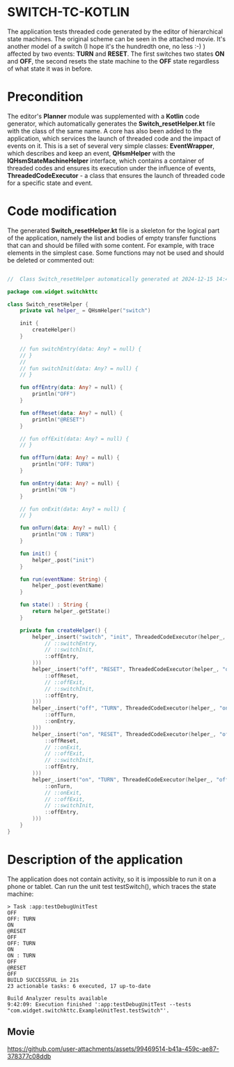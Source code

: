 # SWITCH-TC-KOTLIN

The application tests threaded code generated by the editor of hierarchical state machines. The original scheme can be seen in the attached movie. It's another model of a switch (I hope it's the hundredth one, no less :-) ) affected by two events: __TURN__ and __RESET__. The first switches two states __ON__ and __OFF__, the second resets the state machine to the __OFF__ state regardless of what state it was in before.

# Precondition

The editor's __Planner__ module was supplemented with a __Kotlin__ code generator, which automatically generates the __Switch_resetHelper.kt__ file with the class of the same name. A core has also been added to the application, which services the launch of threaded code and the impact of events on it. This is a set of several very simple classes: __EventWrapper__, which describes and keep an event, __QHsmHelper__ with the __IQHsmStateMachineHelper__ interface, which contains a container of threaded codes and ensures its execution under the influence of events, __ThreadedCodeExecutor__ - a class that ensures the launch of threaded code for a specific state and event.

# Code modification

The generated __Switch_resetHelper.kt__ file is a skeleton for the logical part of the application, namely the list and bodies of empty transfer functions that can and should be filled with some content. For example, with trace elements in the simplest case. Some functions may not be used and should be deleted or commented out:

```kotlin

//	Class Switch_resetHelper automatically generated at 2024-12-15 14:47:57

package com.widget.switchkttc

class Switch_resetHelper {
    private val helper_ = QHsmHelper("switch")

    init {
        createHelper()
    }

    // fun switchEntry(data: Any? = null) {
    // }
    //
    // fun switchInit(data: Any? = null) {
    // }

    fun offEntry(data: Any? = null) {
        println("OFF")
    }

    fun offReset(data: Any? = null) {
        println("@RESET")
    }

    // fun offExit(data: Any? = null) {
    // }

    fun offTurn(data: Any? = null) {
        println("OFF: TURN")
    }

    fun onEntry(data: Any? = null) {
        println("ON ")
    }

    // fun onExit(data: Any? = null) {
    // }

    fun onTurn(data: Any? = null) {
        println("ON : TURN")
    }

    fun init() {
        helper_.post("init")
    }

    fun run(eventName: String) {
        helper_.post(eventName)
    }

    fun state() : String {
        return helper_.getState()
    }

    private fun createHelper() {
        helper_.insert("switch", "init", ThreadedCodeExecutor(helper_, "off", listOf(
            // ::switchEntry,
            // ::switchInit,
            ::offEntry,
        )))
        helper_.insert("off", "RESET", ThreadedCodeExecutor(helper_, "off", listOf(
            ::offReset,
            // ::offExit,
            // ::switchInit,
            ::offEntry,
        )))
        helper_.insert("off", "TURN", ThreadedCodeExecutor(helper_, "on", listOf(
            ::offTurn,
            ::onEntry,
        )))
        helper_.insert("on", "RESET", ThreadedCodeExecutor(helper_, "off", listOf(
            ::offReset,
            // ::onExit,
            // ::offExit,
            // ::switchInit,
            ::offEntry,
        )))
        helper_.insert("on", "TURN", ThreadedCodeExecutor(helper_, "off", listOf(
            ::onTurn,
            // ::onExit,
            // ::offExit,
            // ::switchInit,
            ::offEntry,
        )))
    }
}
```

# Description of the application

The application does not contain activity, so it is impossible to run it on a phone or tablet. Can run the unit test testSwitch(), which traces the state machine:

```
> Task :app:testDebugUnitTest
OFF
OFF: TURN
ON 
@RESET
OFF
OFF: TURN
ON 
ON : TURN
OFF
@RESET
OFF
BUILD SUCCESSFUL in 21s
23 actionable tasks: 6 executed, 17 up-to-date

Build Analyzer results available
9:42:09: Execution finished ':app:testDebugUnitTest --tests "com.widget.switchkttc.ExampleUnitTest.testSwitch"'.
```

## Movie

https://github.com/user-attachments/assets/99469514-b41a-459c-ae87-378377c08ddb


